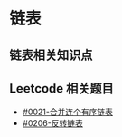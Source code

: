 # 链表

## 链表相关知识点



## Leetcode 相关题目

+ [#0021-合并连个有序链表](https://github.com/lijiredback/javascript-algorithm/blob/master/src/linked-list/%230021-merge-two-sorted-lists.md)
+ [#0206-反转链表](https://github.com/lijiredback/javascript-algorithm/blob/master/src/linked-list/%230206-reverse-linked-list.md)